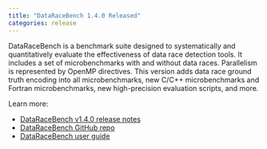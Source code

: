 ```yaml
---
title: "DataRaceBench 1.4.0 Released"
categories: release
---
```


DataRaceBench is a benchmark suite designed to systematically and quantitatively evaluate the effectiveness of data race detection tools. It includes a set of microbenchmarks with and without data races. Parallelism is represented by OpenMP directives. This version adds data race ground truth encoding into all microbenchmarks, new C/C++ microbenchmarks and Fortran microbenchmarks, new high-precision evaluation scripts, and more.

Learn more:

- [DataRaceBench v1.4.0 release notes](https://github.com/LLNL/dataracebench/releases/tag/v1.4.0)
- [DataRaceBench GitHub repo](https://github.com/LLNL/dataracebench)
- [DataRaceBench user guide](https://github.com/LLNL/dataracebench/wiki/User-Guide)
